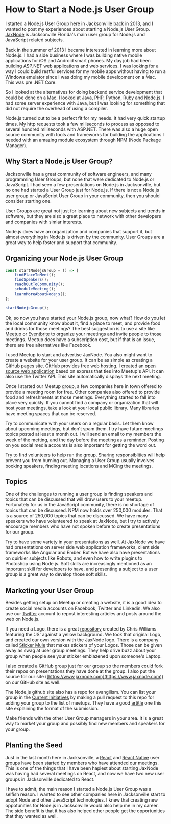 # How to Start a Node.js User Group
I started a Node.js User Group here in Jacksonville back in 2013, and I wanted to post my experiences about starting a Node.js User Group. 
[JaxNode](https://www.jaxnode.com) is Jacksonville Florida's main user group for Node.js and JavaScript related subjects.

Back in the summer of 2013 I became interested in learning more about Node.js. I had a side business where I was building native mobile applications for iOS 
and Android smart phones. My day job had been building ASP.NET web applications and web services. I was looking for a way I could build restful services for my mobile apps 
without having to run a Windows emulator since I was doing my mobile development on a Mac. This was pre .NET Core.

So I looked at the alternatives for doing backend service development that could be done on a Mac. I looked at Java, PHP, Python, Ruby and Node.js. I had some server experience 
with Java, but I was looking for something that did not require the overhead of using a compiler.

Node.js turned out to be a perfect fit for my needs. It had very quick startup times. My http requests took a few miliseconds to process as opposed to several hundred miliseconds 
with ASP.NET. There was also a huge open source community with tools and frameworks for building the applications I needed with an amazing module ecosystem through 
NPM (Node Package Manager).

## Why Start a Node.js User Group?
Jacksonville has a great community of software engineers, and many programming User Groups, but none that were dedicated to Node.js or JavaScript. 
I had seen a few presentations on Node.js in Jacksonville, but no one had started a User Group just for Node.js. If there is not a Node.js user group 
or JavaScript User Group in your community, then you should consider starting one.

User Groups are great not just for learning about new subjects and trends in software, but they are also a great place to network with other developers
 and companies with simlar interests. 
 
Node.js does have an organization and companies that support it, but almost everything in Node.js is driven by the community. User Groups are a great way to help foster 
and support that community.

## Organizing your Node.js User Group
```JavaScript
const startNodejsGroup = () => {
    findPlaceToMeet();
    findSpeakers();
    reachOutToCommunity();
    scheduleMeeting();
    learnMoreAboutNodejs();
};

startNodejsGroup();
```
Ok, so now you have started your Node.js group, now what? How do you let the local community know about it, find a place to meet, and provide food and drinks for those meetings?
The best suggestion is to use a site like [Meetup](https://meetup.com) or [Eventbrite](https://www.eventbrite.com/) to organize your meetings and invite people to those meetings. 
Meetup does have a subscription cost, but if that is an issue, there are free alternatives like Facebook.

I used Meetup to start and advertise JaxNode. You also might want to create a website for your user group. It can be as simple as creating a GitHub pages site. GitHub provides free 
web hosting. I created an [open source web application](https://github.com/davidfekke/jaxnode) based on express that ties into Meetup's API. 
It can also use the Twitter API. This site automatically displays the next meeting.

Once I started our Meetup group, a few companies here in town offered to provide a meeting room for free. Other companies also offered to provide food 
and refreshments at those meetings. Everything started to fall into place very quickly. If you cannot find a company or organization that will host your meetings, take a look
at your local public library. Many libraries have meeting spaces that can be reserved.

Try to communicate with your users on a regular basis. Let them know about upcoming meetings, but don't spam them. I try have future meetings topics posted 
at least a month out. I will send an email to my members the week of the metting, and the day before the meeting as a reminder. Posting on you social media accounts is also important
for getting the word out.

Try to find volunteers to help run the group. Sharing responsiblities will help prevent you from burning out. Managing a User Group usually involves booking speakers, 
finding meeting locations and MCing the meetings. 

## Topics
One of the challenges to running a user group is finding speakers and topics that can be discussed that will draw users to your meetup. Fortunately for us in the JavaScript community, 
there is no shortage of topics that can be discussed. NPM now holds over 250,000 modules. That is a source of 250,000 topics that can be discussed. We have many speakers who 
have volunteered to speak at JaxNode, but I try to actively encourage members who have not spoken before to create presentations for our group.

Try to have some variety in your presentations as well. At JaxNode we have had presentations on server side web application frameworks, client side frameworks like Angular and Ember. 
But we have also have presentations on quirkier subjects like Robots, and even how to write plugins to Photoshop using Node.js. Soft skills are increasingly mentioned as an important skill
for developers to have, and presenting a subject to a user group is a great way to develop those soft skills.

## Marketing your User Group
Besides getting setup on Meetup or creating a website, it is a good idea to create social media accounts on Facebook, Twitter and Linkedin. 
We also use our [Twitter](https://twitter.com/jaxnode) account 
to repost interesting articles and posts around the web on Node.js.

If you need a Logo, there is a great [repository](https://github.com/voodootikigod/logo.js) created by Chris Williams 
featuring the 'JS' against a yellow background. We took that original Logo, and created our own version
with the JaxNode logo. There is a company called [Sticker Mule](https://stickermule.com) that makes stickers of your Logos. 
Those can be given away as swag at user group meetings. They help drive buzz
about your group when people see your sticker emblazened upon someone's Laptop.  

I also created a GitHub group just for our group so the members could fork their repos on presentations they have done at the group. 
I also put the source for our site ([https://www.jaxnode.com](https://www.jaxnode.com)) on our GitHub site as well.

The Node.js github site also has a repo for evangilism. 
You can list your group in the [Current Initiatives](https://github.com/nodejs/evangelism/blob/master/documents/local_initiatives/current-initiatives.md) 
by making a pull request to this repo for adding your group to the list of meetups. They have a good [artitle](https://github.com/nodejs/evangelism/tree/master/documents/local_initiatives) one this site explaining the format of the submission.

Make friends with the other User Group managers in your area. It is a great way to market your group and possibly find new members and speakers for your group.

## Planting the Seed
Just in the last month here in Jacksonville, a [React](https://www.meetup.com/React-JAX/) and [React Native](https://www.meetup.com/React-Native-Jax/) user groups have been started by members who have attended our meetings. This is one of the things that 
I have been hapiest about starting JaxNode was having had several meetings on React, and now we have two new user groups in Jacksonville dedicated to React.

I have to admit, the main reason I started a Node.js User Group was a selfish reason. I wanted to see other companies here in Jacksonville start to adopt Node and other
JavaScript technologies. I knew that creating new oppotunities for Node.js in Jacksonville would also help me in my career. The side benefit is that it has also helped other people
get the opportunities that they wanted as well.
